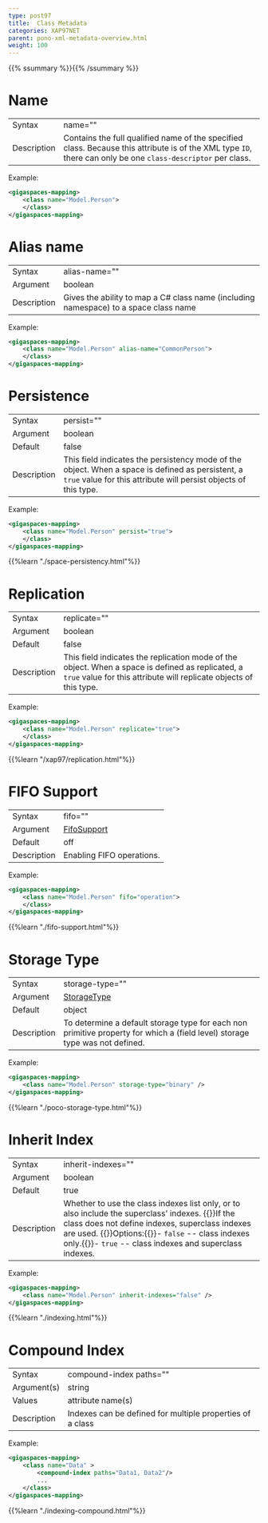 ```yaml
---
type: post97
title:  Class Metadata
categories: XAP97NET
parent: pono-xml-metadata-overview.html
weight: 100
---
```


{{% ssummary %}}{{% /ssummary %}}


# Name

|           |                         |
|-----------|-------------------------|
|Syntax     | name="" |
|Description| Contains the full qualified name of the specified class. Because this attribute is of the XML type `ID`, there can only be one `class-descriptor` per class. |

Example:

```xml
<gigaspaces-mapping>
	<class name="Model.Person">
	</class>
</gigaspaces-mapping>
```

# Alias name

|           |                         |
|-----------|-------------------------|
|Syntax     | alias-name="" |
|Argument   | boolean|
|Description|  Gives the ability to map a C# class name (including namespace) to a space class name  |

Example:


```xml
<gigaspaces-mapping>
	<class name="Model.Person" alias-name="CommonPerson">
	</class>
</gigaspaces-mapping>
```


# Persistence

|           |                         |
|-----------|-------------------------|
|Syntax     | persist="" |
|Argument   | boolean|
|Default    | false|
|Description|  This field indicates the persistency mode of the object. When a space is defined as persistent, a `true` value for this attribute will persist objects of this type.  |

Example:


```xml
<gigaspaces-mapping>
	<class name="Model.Person" persist="true">
	</class>
</gigaspaces-mapping>
```


{{%learn "./space-persistency.html"%}}

# Replication

|           |                         |
|-----------|-------------------------|
|Syntax     | replicate="" |
|Argument   | boolean|
|Default    | false|
|Description|  This field indicates the replication mode of the object. When a space is defined as replicated, a `true` value for this attribute will replicate objects of this type.|

Example:


```xml
<gigaspaces-mapping>
	<class name="Model.Person" replicate="true">
	</class>
</gigaspaces-mapping>
```


{{%learn "/xap97/replication.html"%}}


# FIFO Support

|           |                         |
|-----------|-------------------------|
|Syntax     | fifo=""  |
|Argument   | [FifoSupport](http://www.gigaspaces.com/docs/dotnetdocs{{%currentversion%}}/html/T_GigaSpaces_Core_Metadata_FifoSupport.htm)|
|Default    | off|
|Description| Enabling  FIFO operations.     |

Example:


```xml
<gigaspaces-mapping>
    <class name="Model.Person" fifo="operation">
    </class>
</gigaspaces-mapping>
```


{{%learn "./fifo-support.html"%}}

# Storage Type

|           |                         |
|-----------|-------------------------|
|Syntax     | storage-type="" |
|Argument   | [StorageType](http://www.gigaspaces.com/docs/dotnetdocs{{%currentversion%}}/html/T_GigaSpaces_Core_Metadata_StorageType.htm)|
|Default    | object |
|Description| To determine a default storage type for each non primitive property for which a (field level) storage type was not defined.|

Example:


```xml
<gigaspaces-mapping>
    <class name="Model.Person" storage-type="binary" />
</gigaspaces-mapping>

```


{{%learn "./poco-storage-type.html"%}}




# Inherit Index

|           |                         |
|-----------|-------------------------|
|Syntax     | inherit-indexes="" |
|Argument   | boolean          |
|Default    | true|
|Description| Whether to use the class indexes list only, or to also include the superclass' indexes. {{<wbr>}}If the class does not define indexes, superclass indexes are used. {{<wbr>}}Options:{{<wbr>}}- `false` -- class indexes only.{{<wbr>}}- `true` -- class indexes and superclass indexes.|

Example:


```xml
<gigaspaces-mapping>
    <class name="Model.Person" inherit-indexes="false" />
</gigaspaces-mapping>
```

{{%learn "./indexing.html"%}}


# Compound Index

|           |                         |
|-----------|-------------------------|
|Syntax     | compound-index paths="" |
|Argument(s)| string          |
|Values     | attribute name(s)   |
|Description| Indexes can be defined for multiple properties of a class  |

Example:


```xml
<gigaspaces-mapping>
    <class name="Data" >
        <compound-index paths="Data1, Data2"/>
        ...
    </class>
</gigaspaces-mapping>
```


{{%learn "./indexing-compound.html"%}}






